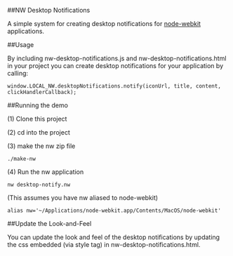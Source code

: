##NW Desktop Notifications

A simple system for creating desktop notifications for [node-webkit](https://github.com/rogerwang/node-webkit) applications.


##Usage

By including nw-desktop-notifications.js and nw-desktop-notifications.html in your project you can create desktop notifications for your application by calling:

	window.LOCAL_NW.desktopNotifications.notify(iconUrl, title, content, clickHandlerCallback);


##Running the demo

(1) Clone this project

(2) cd into the project

(3) make the nw zip file

	./make-nw

(4) Run the nw application

	nw desktop-notify.nw

(This assumes you have nw aliased to node-webkit)

	alias nw='~/Applications/node-webkit.app/Contents/MacOS/node-webkit'


##Update the Look-and-Feel

You can update the look and feel of the desktop notifications by updating the css embedded (via style tag) in nw-desktop-notifications.html.